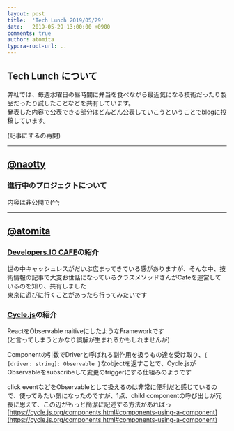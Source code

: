 ```yaml
---
layout: post
title:  'Tech Lunch 2019/05/29'
date:   2019-05-29 13:00:00 +0900
comments: true
author: atomita
typora-root-url: ..
---
```


## Tech Lunch について

弊社では、毎週水曜日の昼時間に弁当を食べながら最近気になる技術だったり製品だったり試したことなどを共有しています。  
発表した内容で公表できる部分はどんどん公表していこうということでblogに投稿しています。  

(記事にするの再開)

----

## [@naotty](https://github.com/naotty)

### 進行中のプロジェクトについて

内容は非公開で(^^;

----

## [@atomita](https://github.com/atomita)

### [Developers.IO CAFE](https://cafe.classmethod.jp/)の紹介

世の中キャッシュレスがだいぶ広まってきている感がありますが、そんな中、技術情報の記事で大変お世話になっているクラスメソッドさんがCafeを運営しているのを知り、共有しました  
東京に遊びに行くことがあったら行ってみたいです

### [Cycle.js](https://cycle.js.org/)の紹介

ReactをObservable naitiveにしたようなFrameworkです  
(と言ってしまうとかなり誤解が生まれるかもしれませんが)

Componentの引数でDriverと呼ばれる副作用を扱うもの達を受け取り、`{ [driver: string]: Observable }`なobjectを返すことで、Cycle.jsがObservableをsubscribeして変更のtriggerにする仕組みのようです

click eventなどをObservableとして扱えるのは非常に便利だと感じているので、使ってみたい気になったのですが、1点、child componentの呼び出しが冗長に思えて、この辺がもっと簡潔に記述する方法があればっ  
[https://cycle.js.org/components.html#components-using-a-component](https://cycle.js.org/components.html#components-using-a-component)
